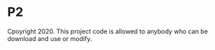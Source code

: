 # P2
Cpoyright 2020. This project code is allowed to anybody who can be download and use or modify.
